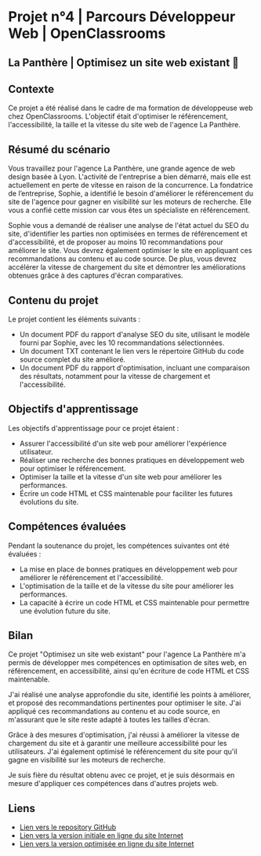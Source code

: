 # Projet n°4 | Parcours Développeur Web | OpenClassrooms 
## La Panthère | Optimisez un site web existant :rocket:

## Contexte

Ce projet a été réalisé dans le cadre de ma formation de développeuse web chez OpenClassrooms. L'objectif était d'optimiser le référencement, l'accessibilité, la taille et la vitesse du site web de l'agence La Panthère.

## Résumé du scénario

Vous travaillez pour l'agence La Panthère, une grande agence de web design basée à Lyon. L'activité de l'entreprise a bien démarré, mais elle est actuellement en perte de vitesse en raison de la concurrence. La fondatrice de l’entreprise, Sophie, a identifié le besoin d'améliorer le référencement du site de l'agence pour gagner en visibilité sur les moteurs de recherche. Elle vous a confié cette mission car vous êtes un spécialiste en référencement.

Sophie vous a demandé de réaliser une analyse de l'état actuel du SEO du site, d'identifier les parties non optimisées en termes de référencement et d'accessibilité, et de proposer au moins 10 recommandations pour améliorer le site. Vous devrez également optimiser le site en appliquant ces recommandations au contenu et au code source. De plus, vous devrez accélérer la vitesse de chargement du site et démontrer les améliorations obtenues grâce à des captures d'écran comparatives.

## Contenu du projet

Le projet contient les éléments suivants :

- Un document PDF du rapport d'analyse SEO du site, utilisant le modèle fourni par Sophie, avec les 10 recommandations sélectionnées.
- Un document TXT contenant le lien vers le répertoire GitHub du code source complet du site amélioré.
- Un document PDF du rapport d'optimisation, incluant une comparaison des résultats, notamment pour la vitesse de chargement et l'accessibilité.

## Objectifs d'apprentissage

Les objectifs d'apprentissage pour ce projet étaient :

- Assurer l'accessibilité d'un site web pour améliorer l'expérience utilisateur.
- Réaliser une recherche des bonnes pratiques en développement web pour optimiser le référencement.
- Optimiser la taille et la vitesse d'un site web pour améliorer les performances.
- Écrire un code HTML et CSS maintenable pour faciliter les futures évolutions du site.

## Compétences évaluées

Pendant la soutenance du projet, les compétences suivantes ont été évaluées :

- La mise en place de bonnes pratiques en développement web pour améliorer le référencement et l'accessibilité.
- L'optimisation de la taille et de la vitesse du site pour améliorer les performances.
- La capacité à écrire un code HTML et CSS maintenable pour permettre une évolution future du site.

## Bilan

Ce projet "Optimisez un site web existant" pour l'agence La Panthère m'a permis de développer mes compétences en optimisation de sites web, en référencement, en accessibilité, ainsi qu'en écriture de code HTML et CSS maintenable.

J'ai réalisé une analyse approfondie du site, identifié les points à améliorer, et proposé des recommandations pertinentes pour optimiser le site. J'ai appliqué ces recommandations au contenu et au code source, en m'assurant que le site reste adapté à toutes les tailles d'écran.

Grâce à des mesures d'optimisation, j'ai réussi à améliorer la vitesse de chargement du site et à garantir une meilleure accessibilité pour les utilisateurs. J'ai également optimisé le référencement du site pour qu'il gagne en visibilité sur les moteurs de recherche.

Je suis fière du résultat obtenu avec ce projet, et je suis désormais en mesure d'appliquer ces compétences dans d'autres projets web.

## Liens

- [Lien vers le repository GitHub](https://github.com/DGarance/Projet-4)
- [Lien vers la version initiale en ligne du site Internet](https://dgarance.github.io/La-Panth-re-site-initial/)
- [Lien vers la version optimisée en ligne du site Internet](https://dgarance.github.io/Projet-4/)

